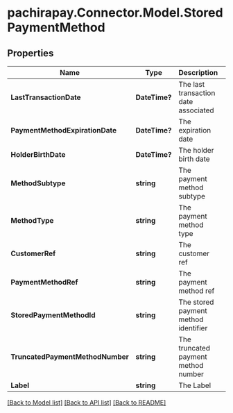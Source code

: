 
# pachirapay.Connector.Model.StoredPaymentMethod

## Properties

Name | Type | Description | Notes
------------ | ------------- | ------------- | -------------
**LastTransactionDate** | **DateTime?** | The last transaction date associated | [optional] 
**PaymentMethodExpirationDate** | **DateTime?** | The expiration date | [optional] 
**HolderBirthDate** | **DateTime?** | The holder birth date | [optional] 
**MethodSubtype** | **string** | The payment method subtype | [optional] 
**MethodType** | **string** | The payment method type | [optional] 
**CustomerRef** | **string** | The customer ref | [optional] 
**PaymentMethodRef** | **string** | The payment method ref | [optional] 
**StoredPaymentMethodId** | **string** | The stored payment method identifier | [optional] 
**TruncatedPaymentMethodNumber** | **string** | The truncated payment method number | [optional] 
**Label** | **string** | The Label | [optional] 

[[Back to Model list]](../README.md#documentation-for-models)
[[Back to API list]](../README.md#documentation-for-api-endpoints)
[[Back to README]](../README.md)

